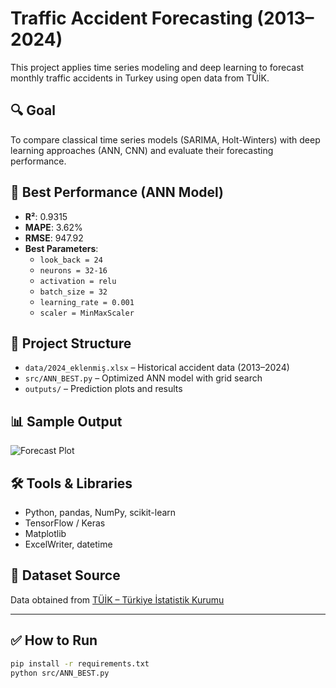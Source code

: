 # Traffic Accident Forecasting (2013–2024)

This project applies time series modeling and deep learning to forecast monthly traffic accidents in Turkey using open data from TÜİK.

## 🔍 Goal
To compare classical time series models (SARIMA, Holt-Winters) with deep learning approaches (ANN, CNN) and evaluate their forecasting performance.

## 🚀 Best Performance (ANN Model)
- **R²**: 0.9315  
- **MAPE**: 3.62%  
- **RMSE**: 947.92  
- **Best Parameters**:  
  - `look_back = 24`  
  - `neurons = 32-16`  
  - `activation = relu`  
  - `batch_size = 32`  
  - `learning_rate = 0.001`  
  - `scaler = MinMaxScaler`  

## 📁 Project Structure

- `data/2024_eklenmiş.xlsx` – Historical accident data (2013–2024)
- `src/ANN_BEST.py` – Optimized ANN model with grid search
- `outputs/` – Prediction plots and results

## 📊 Sample Output

![Forecast Plot](outputs/best_model_plot.png)

## 🛠 Tools & Libraries

- Python, pandas, NumPy, scikit-learn  
- TensorFlow / Keras  
- Matplotlib  
- ExcelWriter, datetime

## 📌 Dataset Source
Data obtained from [TÜİK – Türkiye İstatistik Kurumu](https://www.tuik.gov.tr/)

---

## ✅ How to Run

```bash
pip install -r requirements.txt
python src/ANN_BEST.py
```
